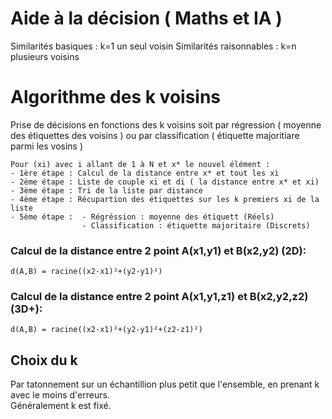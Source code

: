# **Aide à la décision** ( Maths et IA )

Similarités basiques : k=1 un seul voisin
Similarités raisonnables : k=n plusieurs voisins 

# Algorithme des k voisins

Prise de décisions en fonctions des k voisins soit par régression ( moyenne des étiquettes des voisins ) ou par classification ( étiquette majoritiare parmi les vosins )

    Pour (xi) avec i allant de 1 à N et x* le nouvel élément :
    - 1ère étape : Calcul de la distance entre x* et tout les xi 
    - 2ème étape : Liste de couple xi et di ( la distance entre x* et xi)
    - 3ème étape : Tri de la liste par distance
    - 4ème étape : Récupartion des étiquettes sur les k premiers xi de la liste
    - 5ème étape :  - Régréssion : moyenne des étiquett (Réels)
                    - Classification : étiquette majoritaire (Discrets)

### Calcul de la distance entre **2** point A(x1,y1) et B(x2,y2) (2D): 
    d(A,B) = racine((x2-x1)²+(y2-y1)²)
### Calcul de la distance entre **2** point A(x1,y1,z1) et B(x2,y2,z2) (3D+): 
    d(A,B) = racine((x2-x1)²+(y2-y1)²+(z2-z1)²)


## Choix du k 

Par tatonnement sur un échantillion plus petit que l'ensemble, en prenant k avec le moins d'erreurs.  
Généralement k est fixé.
